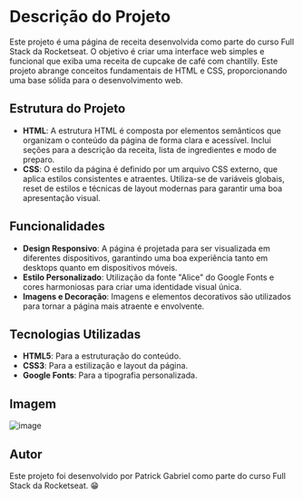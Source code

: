 # Descrição do Projeto

Este projeto é uma página de receita desenvolvida como parte do curso Full Stack da Rocketseat. O objetivo é criar uma interface web simples e funcional que exiba uma receita de cupcake de café com chantilly. Este projeto abrange conceitos fundamentais de HTML e CSS, proporcionando uma base sólida para o desenvolvimento web.

## Estrutura do Projeto

- **HTML**: A estrutura HTML é composta por elementos semânticos que organizam o conteúdo da página de forma clara e acessível. Inclui seções para a descrição da receita, lista de ingredientes e modo de preparo.
- **CSS**: O estilo da página é definido por um arquivo CSS externo, que aplica estilos consistentes e atraentes. Utiliza-se de variáveis globais, reset de estilos e técnicas de layout modernas para garantir uma boa apresentação visual.

## Funcionalidades

- **Design Responsivo**: A página é projetada para ser visualizada em diferentes dispositivos, garantindo uma boa experiência tanto em desktops quanto em dispositivos móveis.
- **Estilo Personalizado**: Utilização da fonte "Alice" do Google Fonts e cores harmoniosas para criar uma identidade visual única.
- **Imagens e Decoração**: Imagens e elementos decorativos são utilizados para tornar a página mais atraente e envolvente.

## Tecnologias Utilizadas

- **HTML5**: Para a estruturação do conteúdo.
- **CSS3**: Para a estilização e layout da página.
- **Google Fonts**: Para a tipografia personalizada.

## Imagem

![image](https://github.com/user-attachments/assets/da5978d0-8d26-4c82-bc64-20653e5c0d3d)



## Autor

Este projeto foi desenvolvido por Patrick Gabriel como parte do curso Full Stack da Rocketseat. 😁
